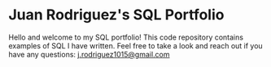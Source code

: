 # Juan Rodriguez's SQL Portfolio
Hello and welcome to my SQL portfolio! This code repository contains examples of SQL I have written. Feel free to take a look and reach out if you have any questions: j.rodriguez1015@gmail.com
